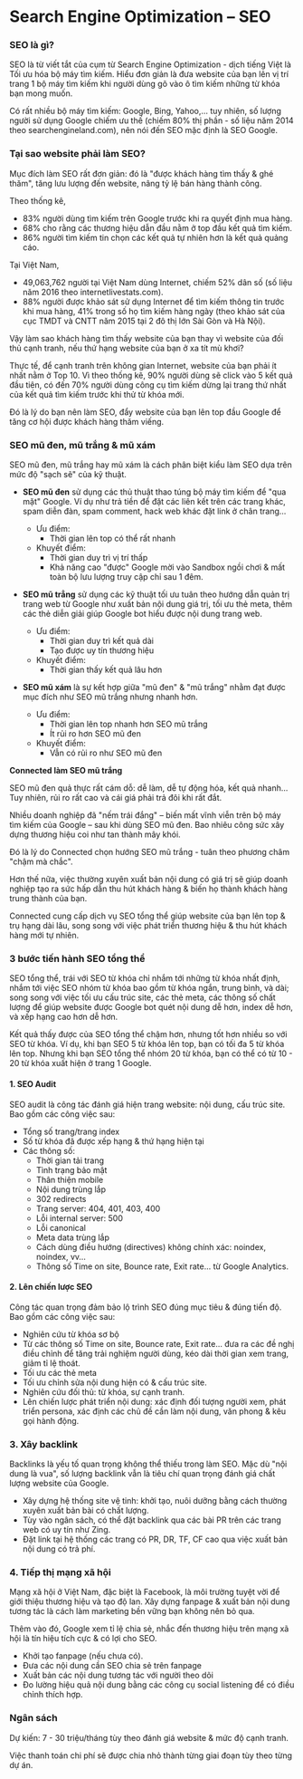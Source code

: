 # Search Engine Optimization – SEO

### SEO là gì?

SEO là từ viết tắt của cụm từ Search Engine Optimization - dịch tiếng Việt là Tối ưu hóa bộ máy tìm kiếm. Hiểu đơn giản là đưa website của bạn lên vị trí trang 1 bộ máy tìm kiếm khi người dùng gõ vào ô tìm kiếm những từ khóa bạn mong muốn.

Có rất nhiều bộ máy tìm kiếm: Google, Bing, Yahoo,... tuy nhiên, số lượng người sử dụng Google chiếm ưu thế (chiếm 80% thị phần - số liệu năm 2014 theo searchengineland.com), nên nói đến SEO mặc định là SEO Google.

### Tại sao website phải làm SEO?

Mục đích làm SEO rất đơn giản: đó là "được khách hàng tìm thấy & ghé thăm", tăng lưu lượng đến website, nâng tỷ lệ bán hàng thành công.

Theo thống kê, 
- 83% người dùng tìm kiếm trên Google trước khi ra quyết định mua hàng.
- 68% cho rằng các thương hiệu dẫn đầu nằm ở top đầu kết quả tìm kiếm.
- 86% người tìm kiếm tin chọn các kết quả tự nhiên hơn là kết quả quảng cáo.

Tại Việt Nam,
- 49,063,762 người tại Việt Nam dùng Internet, chiếm 52% dân số (số liệu năm 2016 theo internetlivestats.com).
- 88% người được khảo sát sử dụng Internet để tìm kiếm thông tin trước khi mua hàng, 41% trong số họ tìm kiếm hàng ngày (theo khảo sát của cục TMDT và CNTT năm 2015 tại 2 đô thị lớn Sài Gòn và Hà Nội).

Vậy làm sao khách hàng tìm thấy website của bạn thay vì website của đối thủ cạnh tranh, nếu thứ hạng website của bạn ở xa tít mù khơi?

Thực tế, để cạnh tranh trên không gian Internet, website của bạn phải ít nhất nằm ở Top 10. Vì theo thống kê, 90% người dùng sẽ click vào 5 kết quả đầu tiên, có đến 70% người dùng công cụ tìm kiếm dừng lại trang thứ nhất của kết quả tìm kiếm trước khi thử từ khóa mới.

Đó là lý do bạn nên làm SEO, đẩy website của bạn lên top đầu Google để tăng cơ hội được khách hàng thăm viếng.

### SEO mũ đen, mũ trắng & mũ xám

SEO mũ đen, mũ trắng hay mũ xám là cách phân biệt kiểu làm SEO dựa trên mức độ "sạch sẽ" của kỹ thuật.

- **SEO mũ đen** sử dụng các thủ thuật thao túng bộ máy tìm kiếm để "qua mặt" Google. Ví dụ như trả tiền để đặt các liên kết trên các trang khác, spam diễn đàn, spam comment, hack web khác đặt link ở chân trang... 
	- Ưu điểm: 
		* Thời gian lên top có thể rất nhanh
	- Khuyết điểm:
		* Thời gian duy trì vị trí thấp
		* Khả năng cao "được" Google mời vào Sandbox ngồi chơi & mất toàn bộ lưu lượng truy cập chỉ sau 1 đêm.

- **SEO mũ trẳng** sử dụng các kỹ thuật tối ưu tuân theo hướng dẫn quản trị trang web từ Google như xuất bản nội dung giá trị, tối ưu thẻ meta, thêm các thẻ diễn giải giúp Google bot hiểu được nội dung trang web.
	- Ưu điểm:
		* Thời gian duy trì kết quả dài
		* Tạo được uy tín thương hiệu
	- Khuyết điểm:
		* Thời gian thấy kết quả lâu hơn

- **SEO mũ xám** là sự kết hợp giữa "mũ đen" & "mũ trắng" nhằm đạt được mục đích như SEO mũ trắng nhưng nhanh hơn.
	- Ưu điểm:
		* Thời gian lên top nhanh hơn SEO mũ trắng
		* Ít rủi ro hơn SEO mũ đen
	- Khuyết điểm:
		* Vẫn có rủi ro như SEO mũ đen

**Connected làm SEO mũ trắng**

SEO mũ đen quả thực rất cám dỗ: dễ làm, dễ tự động hóa, kết quả nhanh... Tuy nhiên, rủi ro rất cao và cái giá phải trả đôi khi rất đắt.

Nhiều doanh nghiệp đã "nếm trái đắng" – biến mất vĩnh viễn trên bộ máy tìm kiếm của Google – sau khi dùng SEO mũ đen. Bao nhiêu công sức xây dựng thương hiệu coi như tan thành mây khói.

Đó là lý do Connected chọn hướng SEO mũ trắng - tuân theo phương châm "chậm mà chắc".

Hơn thế nữa, việc thường xuyên xuất bản nội dung có giá trị sẽ giúp doanh nghiệp tạo ra sức hấp dẫn thu hút khách hàng & biến họ thành khách hàng trung thành của bạn.

Connected cung cấp dịch vụ SEO tổng thể giúp website của bạn lên top & trụ hạng dài lâu, song song với việc phát triển thương hiệu & thu hút khách hàng mới tự nhiên.

### 3 bước tiến hành SEO tổng thể

SEO tổng thể, trái với SEO từ khóa chỉ nhắm tới những từ khóa nhất định, nhắm tới việc SEO nhóm từ khóa bao gồm từ khóa ngắn, trung bình, và dài; song song với việc tối ưu cấu trúc site, các thẻ meta, các thông số chất lượng để giúp website được Google bot quét nội dung dễ hơn, index dễ hơn, và xếp hạng cao hơn dễ hơn.

Kết quả thấy được của SEO tổng thể chậm hơn, nhưng tốt hơn nhiều so với SEO từ khóa. Ví dụ, khi bạn SEO 5 từ khóa lên top, bạn có tối đa 5 từ khóa lên top. Nhưng khi bạn SEO tổng thể nhóm 20 từ khóa, bạn có thể có từ 10 - 20 từ khóa xuất hiện ở trang 1 Google.

#### 1. SEO Audit

SEO audit là công tác đánh giá hiện trang website: nội dung, cấu trúc site. Bao gồm các công việc sau:

- Tổng số trang/trang index
- Số từ khóa đã được xếp hạng & thứ hạng hiện tại
- Các thông số: 
  - Thời gian tải trang
  - Tình trạng bảo mật
  - Thân thiện mobile
  - Nội dung trùng lắp
  - 302 redirects
  - Trang server: 404, 401, 403, 400
  - Lỗi internal server: 500
  - Lỗi canonical
  - Meta data trùng lắp
  - Cách dùng điều hướng (directives) không chính xác: noindex, noindex, vv…
  - Thông số Time on site, Bounce rate, Exit rate... từ Google Analytics.

#### 2. Lên chiến lược SEO

Công tác quan trọng đảm bảo lộ trình SEO đúng mục tiêu & đúng tiến độ. Bao gồm các công việc sau:
- Nghiên cứu từ khóa sơ bộ
- Từ các thông số Time on site, Bounce rate, Exit rate... đưa ra các đề nghị điều chỉnh để tăng trải nghiệm người dùng, kéo dài thời gian xem trang, giảm tỉ lệ thoát.
- Tối ưu các thẻ meta
- Tối ưu chỉnh sửa nội dung hiện có & cấu trúc site.
- Nghiên cứu đối thủ: từ khóa, sự cạnh tranh.
- Lên chiến lược phát triển nội dung: xác định đối tượng người xem, phát triển persona, xác định các chủ đề cần làm nội dung, văn phong & kêu gọi hành động.

### 3. Xây backlink

Backlinks là yếu tố quan trọng không thể thiếu trong làm SEO. Mặc dù "nội dung là vua", số lượng backlink vẫn là tiêu chí quan trọng đánh giá chất lượng website của Google.
- Xây dựng hệ thống site vệ tinh: khởi tạo, nuôi dưỡng bằng cách thường xuyên xuất bản bài có chất lượng.
- Tùy vào ngân sách, có thể đặt backlink qua các bài PR trên các trang web có uy tín như Zing.
- Đặt link tại hệ thống các trang có PR, DR, TF, CF cao qua việc xuất bản nội dung có trả phí.

### 4. Tiếp thị mạng xã hội

Mạng xã hội ở Việt Nam, đặc biệt là Facebook, là môi trường tuyệt vời để giới thiệu thương hiệu và tạo độ lan. Xây dựng fanpage & xuất bản nội dung tương tác là cách làm marketing bền vững bạn không nên bỏ qua.

Thêm vào đó, Google xem tỉ lệ chia sẻ, nhắc đến thương hiệu trên mạng xã hội là tín hiệu tích cực & có lợi cho SEO.

- Khởi tạo fanpage (nếu chưa có).
- Đưa các nội dung cần SEO chia sẻ trên fanpage
- Xuất bản các nội dung tương tác với người theo dõi
- Đo lường hiệu quả nội dung bằng các công cụ social listening để có điều chỉnh thích hợp.

### Ngân sách

Dự kiến: 7 - 30 triệu/tháng tùy theo đánh giá website & mức độ cạnh tranh.

Việc thanh toán chi phí sẽ được chia nhỏ thành từng giai đoạn tùy theo từng dự án.